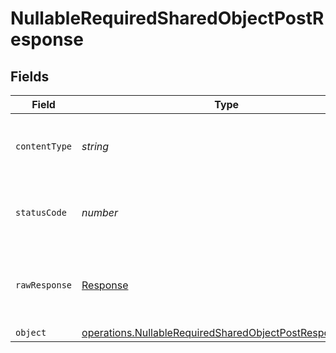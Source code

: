 # NullableRequiredSharedObjectPostResponse


## Fields

| Field                                                                                                                                     | Type                                                                                                                                      | Required                                                                                                                                  | Description                                                                                                                               |
| ----------------------------------------------------------------------------------------------------------------------------------------- | ----------------------------------------------------------------------------------------------------------------------------------------- | ----------------------------------------------------------------------------------------------------------------------------------------- | ----------------------------------------------------------------------------------------------------------------------------------------- |
| `contentType`                                                                                                                             | *string*                                                                                                                                  | :heavy_check_mark:                                                                                                                        | HTTP response content type for this operation                                                                                             |
| `statusCode`                                                                                                                              | *number*                                                                                                                                  | :heavy_check_mark:                                                                                                                        | HTTP response status code for this operation                                                                                              |
| `rawResponse`                                                                                                                             | [Response](https://developer.mozilla.org/en-US/docs/Web/API/Response)                                                                     | :heavy_check_mark:                                                                                                                        | Raw HTTP response; suitable for custom response parsing                                                                                   |
| `object`                                                                                                                                  | [operations.NullableRequiredSharedObjectPostResponseBody](../../../sdk/models/operations/nullablerequiredsharedobjectpostresponsebody.md) | :heavy_minus_sign:                                                                                                                        | OK                                                                                                                                        |